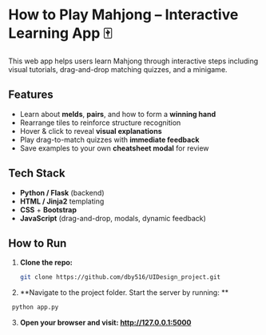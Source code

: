 # How to Play Mahjong – Interactive Learning App 🀄

This web app helps users learn Mahjong through interactive steps including visual tutorials, drag-and-drop matching quizzes, and a minigame.

## Features

- Learn about **melds**, **pairs**, and how to form a **winning hand**
- Rearrange tiles to reinforce structure recognition
- Hover & click to reveal **visual explanations**
- Play drag-to-match quizzes with **immediate feedback**
- Save examples to your own **cheatsheet modal** for review

## Tech Stack

- **Python / Flask** (backend)
- **HTML / Jinja2** templating
- **CSS** + **Bootstrap**
- **JavaScript** (drag-and-drop, modals, dynamic feedback)

## How to Run

1. **Clone the repo:**

   ```bash
   git clone https://github.com/dby516/UIDesign_project.git
   ```
   
2. **Navigate to the project folder. Start the server by running: **

  ```bash
   python app.py
  ```

3. **Open your browser and visit: http://127.0.0.1:5000**
